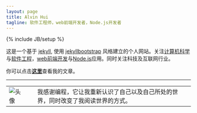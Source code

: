 ```yaml
---
layout: page
title: Alvin Hui
tagline: 软件工程师，web前端开发者，Node.js开发者
---
```

{% include JB/setup %}

这是一个基于 [jekyll](http://jekyllrb.com/), 使用 [jekyllbootstrap](http://jekyllbootstrap.com/) 风格建立的个人网站。关注[计算机科学](http://zh.wikipedia.org/wiki/%E8%AE%A1%E7%AE%97%E6%9C%BA%E7%A7%91%E5%AD%A6)与[软件工程](http://zh.wikipedia.org/wiki/%E8%BD%AF%E4%BB%B6%E5%B7%A5%E7%A8%8B)，[web前端开发](https://github.com/JacksonTian/fks)与[Node.js](http://nodejs.org/)应用。同时关注科技及互联网行业。

你可以点击<a href="/archive.html"><strong>这里</strong></a>查看我的文章。

------

<table>
    <tbody>
        <tr>
            <td>
                <img src="//avatars3.githubusercontent.com/u/4392234?v=2&s=200" alt="头像">   
            </td>
            <td>
                <div style="padding-left: 25px;">
                    我感谢编程，它让我重新认识了自己以及自己所处的世界，同时改变了我阅读世界的方式。
                    <!-- <p>网名Alvin，花名“梧忌”。现就职于阿里巴巴淘宝网，任职前端开发工程师，负责淘宝订单管理应用的前端开发。</p>

                    <ul>
                        <li>
                            2013年，就职于 <a href="http://www.uc.cn/" target="_blank">UC科技</a> 商业产品中心，任职前端开发工程师，负责彩票无线业务的前端开发。
                        </li>
                        <li>
                            2012年，就职于 <a href="http://www.thecn.com/" target="_blank">CourseNetworking LLC</a> 广州办事处，任职前端开发工程师，负责公司主营PC业务的前端开发。
                        </li>
                        <li>
                            2011年，就职于 <a href="http://hodfords.com/" target="_blank">Hodfords.com Ltd</a> 广州办事处，任职php开发工程师，负责公司CMS系统的研发。
                        </li>
                    </ul> -->
                </div>
            </td>
        </tr>
    </tbody>
</table>

<!--<p style="text-align: right;margin-top: 60px;">--- 记于2014.12.14</p>-->


